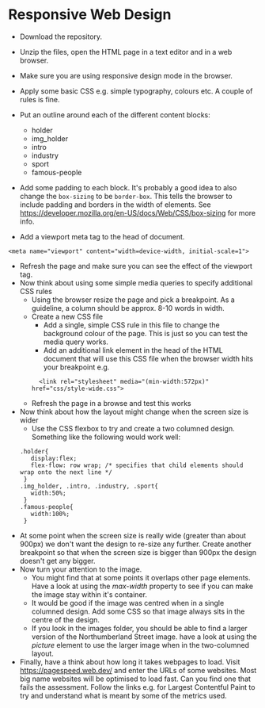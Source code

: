 # Responsive Web Design

* Download the repository.
* Unzip the files, open the HTML page in a text editor and in a web browser.
* Make sure you are using responsive design mode in the browser.
* Apply some basic CSS e.g. simple typography, colours etc. A couple of rules is fine.
* Put an outline around each of the different content blocks:
    * holder
    * img_holder
    * intro
    * industry
    * sport
    * famous-people
* Add some padding to each block. It's probably a good idea to also change the ```box-sizing``` to be ```border-box```. This tells the browser to include padding and borders in the width of elements. See https://developer.mozilla.org/en-US/docs/Web/CSS/box-sizing for more info.

* Add a viewport meta tag to the head of document.
```
<meta name="viewport" content="width=device-width, initial-scale=1">
```
* Refresh the page and make sure you can see the effect of the viewport tag.
* Now think about using some simple media queries to specify additional CSS rules
  * Using the browser resize the page and pick a breakpoint. As a guideline, a column should be approx. 8-10 words in width.
  * Create a new CSS file
    * Add a single, simple CSS rule in this file to change the background colour of the page. This is just so you can test the media query works.
    * Add an additional link element in the head of the HTML document that will use this CSS file when the browser width hits your breakpoint e.g.
    ```
      <link rel="stylesheet" media="(min-width:572px)" href="css/style-wide.css">
    ```
  * Refresh the page in a browse and test this works
* Now think about how the layout might change when the screen size is wider
  * Use the CSS flexbox to try and create a two columned design. Something like the following would work well:
  ```
  .holder{
     display:flex;
     flex-flow: row wrap; /* specifies that child elements should wrap onto the next line */
   }
  .img_holder, .intro, .industry, .sport{
     width:50%;
   }
  .famous-people{
     width:100%;
   }
  ```
* At some point when the screen size is really wide (greater than about 900px) we don't want the design to re-size any further. Create another breakpoint so that when the screen size is bigger than 900px the design doesn't get any bigger.
* Now turn your attention to the image.
  * You might find that at some points it overlaps other page elements. Have a look at using the *max-width* property to see if you can make the image stay within it's container.
  * It would be good if the image was centred when in a single columned design. Add some CSS so that image always sits in the centre of the design.
  * If you look in the images folder, you should be able to find a larger version of the Northumberland Street image. have a look at using the *picture* element to use the larger image when in the two-columned layout.
* Finally, have a think about how long it takes webpages to load. Visit https://pagespeed.web.dev/ and enter the URLs of some websites. Most big name websites will be optimised to load fast. Can you find one that fails the assessment. Follow the links e.g. for Largest Contentful Paint to try and understand what is meant by some of the metrics used.
